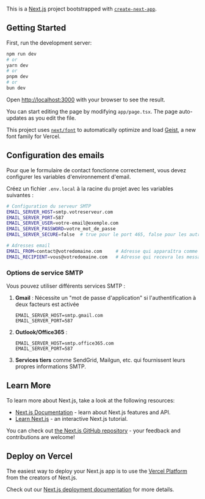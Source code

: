 This is a [Next.js](https://nextjs.org) project bootstrapped with [`create-next-app`](https://nextjs.org/docs/app/api-reference/cli/create-next-app).

## Getting Started

First, run the development server:

```bash
npm run dev
# or
yarn dev
# or
pnpm dev
# or
bun dev
```

Open [http://localhost:3000](http://localhost:3000) with your browser to see the result.

You can start editing the page by modifying `app/page.tsx`. The page auto-updates as you edit the file.

This project uses [`next/font`](https://nextjs.org/docs/app/building-your-application/optimizing/fonts) to automatically optimize and load [Geist](https://vercel.com/font), a new font family for Vercel.

## Configuration des emails

Pour que le formulaire de contact fonctionne correctement, vous devez configurer les variables d'environnement d'email.

Créez un fichier `.env.local` à la racine du projet avec les variables suivantes :

```bash
# Configuration du serveur SMTP
EMAIL_SERVER_HOST=smtp.votreserveur.com
EMAIL_SERVER_PORT=587
EMAIL_SERVER_USER=votre-email@exemple.com
EMAIL_SERVER_PASSWORD=votre_mot_de_passe
EMAIL_SERVER_SECURE=false  # true pour le port 465, false pour les autres ports

# Adresses email
EMAIL_FROM=contact@votredomaine.com     # Adresse qui apparaîtra comme expéditeur
EMAIL_RECIPIENT=vous@votredomaine.com   # Adresse qui recevra les messages
```

### Options de service SMTP

Vous pouvez utiliser différents services SMTP :

1. **Gmail** : Nécessite un "mot de passe d'application" si l'authentification à deux facteurs est activée

   ```
   EMAIL_SERVER_HOST=smtp.gmail.com
   EMAIL_SERVER_PORT=587
   ```

2. **Outlook/Office365** :

   ```
   EMAIL_SERVER_HOST=smtp.office365.com
   EMAIL_SERVER_PORT=587
   ```

3. **Services tiers** comme SendGrid, Mailgun, etc. qui fournissent leurs propres informations SMTP.

## Learn More

To learn more about Next.js, take a look at the following resources:

- [Next.js Documentation](https://nextjs.org/docs) - learn about Next.js features and API.
- [Learn Next.js](https://nextjs.org/learn) - an interactive Next.js tutorial.

You can check out [the Next.js GitHub repository](https://github.com/vercel/next.js) - your feedback and contributions are welcome!

## Deploy on Vercel

The easiest way to deploy your Next.js app is to use the [Vercel Platform](https://vercel.com/new?utm_medium=default-template&filter=next.js&utm_source=create-next-app&utm_campaign=create-next-app-readme) from the creators of Next.js.

Check out our [Next.js deployment documentation](https://nextjs.org/docs/app/building-your-application/deploying) for more details.
